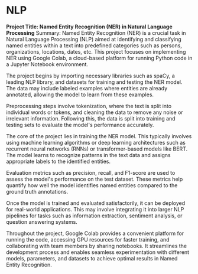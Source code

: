 # NLP

**Project Title: Named Entity Recognition (NER) in Natural Language Processing**
Summary:
Named Entity Recognition (NER) is a crucial task in Natural Language Processing (NLP) aimed at identifying and classifying named entities within a text into predefined categories such as persons, organizations, locations, dates, etc. This project focuses on implementing NER using Google Colab, a cloud-based platform for running Python code in a Jupyter Notebook environment.

The project begins by importing necessary libraries such as spaCy, a leading NLP library, and datasets for training and testing the NER model. The data may include labeled examples where entities are already annotated, allowing the model to learn from these examples.

Preprocessing steps involve tokenization, where the text is split into individual words or tokens, and cleaning the data to remove any noise or irrelevant information. Following this, the data is split into training and testing sets to evaluate the model's performance accurately.

The core of the project lies in training the NER model. This typically involves using machine learning algorithms or deep learning architectures such as recurrent neural networks (RNNs) or transformer-based models like BERT. The model learns to recognize patterns in the text data and assigns appropriate labels to the identified entities.

Evaluation metrics such as precision, recall, and F1-score are used to assess the model's performance on the test dataset. These metrics help quantify how well the model identifies named entities compared to the ground truth annotations.

Once the model is trained and evaluated satisfactorily, it can be deployed for real-world applications. This may involve integrating it into larger NLP pipelines for tasks such as information extraction, sentiment analysis, or question answering systems.

Throughout the project, Google Colab provides a convenient platform for running the code, accessing GPU resources for faster training, and collaborating with team members by sharing notebooks. It streamlines the development process and enables seamless experimentation with different models, parameters, and datasets to achieve optimal results in Named Entity Recognition.
